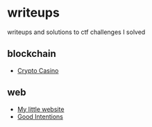 # writeups
writeups and solutions to ctf challenges I solved

## blockchain

- [Crypto Casino](./2022/ductf/crypto-casino/writeup.md)

## web

- [My little website](./2022/csaw/my-little-website/writeup.md)
- [Good Intentions](./2022/csaw/good-intentions/writeup.md)
